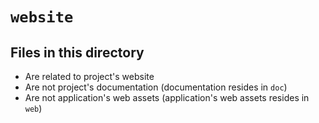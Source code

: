 # `website`

## Files in this directory

- Are related to project's website
- Are not project's documentation (documentation resides in `doc`)
- Are not application's web assets (application's web assets resides in `web`)
